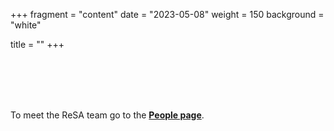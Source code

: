 +++
fragment = "content"
date = "2023-05-08"
weight = 150
background = "white"

title = ""
+++

<!--- to add extra space before the text --->
<br>
<br>
<br>
<br>

To meet the ReSA team go to the [**People page**](/people/).
